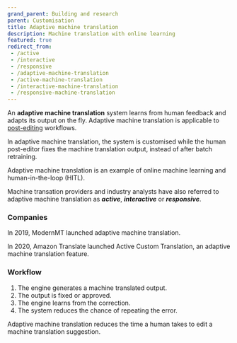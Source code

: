 ```yaml
---
grand_parent: Building and research
parent: Customisation
title: Adaptive machine translation
description: Machine translation with online learning
featured: true
redirect_from:
 - /active
 - /interactive
 - /responsive
 - /adaptive-machine-translation
 - /active-machine-translation
 - /interactive-machine-translation
 - /responsive-machine-translation
---
```


An **adaptive machine translation** system learns from human feedback and adapts its output on the fly.
Adaptive machine translation is applicable to [post-editing](../workflows/post-editing.md) workflows.

In adaptive machine translation, the system is customised while the human post-editor fixes the machine translation output, instead of after batch retraining.

Adaptive machine translation is an example of online machine learning and human-in-the-loop (HITL).

Machine transation providers and industry analysts have also referred to adaptive machine translation as ***active***, ***interactive*** or ***responsive***.

### Companies

In 2019, ModernMT launched adaptive machine translation.

In 2020, Amazon Translate launched Active Custom Translation, an adaptive machine translation feature.

### Workflow

1. The engine generates a machine translated output.
2. The output is fixed or approved.
3. The engine learns from the correction.
4. The system reduces the chance of repeating the error.

Adaptive machine translation reduces the time a human takes to edit a machine translation suggestion.
